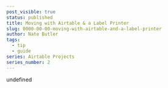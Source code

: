 ```yaml
---
post_visible: true
status: published
title: Moving with Airtable & a Label Printer
slug: 0000-00-00-moving-with-airtable-and-a-label-printer
author: Nate Butler
tags:
  - tip
  - guide
series: Airtable Projects
series_number: 2
---
```


undefined
